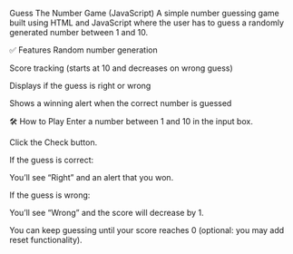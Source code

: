  Guess The Number Game (JavaScript)
A simple number guessing game built using HTML and JavaScript where the user has to guess a randomly generated number between 1 and 10.

✅ Features
Random number generation

Score tracking (starts at 10 and decreases on wrong guess)

Displays if the guess is right or wrong

Shows a winning alert when the correct number is guessed

🛠️ How to Play
Enter a number between 1 and 10 in the input box.

Click the Check button.

If the guess is correct:

You’ll see “Right” and an alert that you won.

If the guess is wrong:

You’ll see “Wrong” and the score will decrease by 1.

You can keep guessing until your score reaches 0 (optional: you may add reset functionality).


